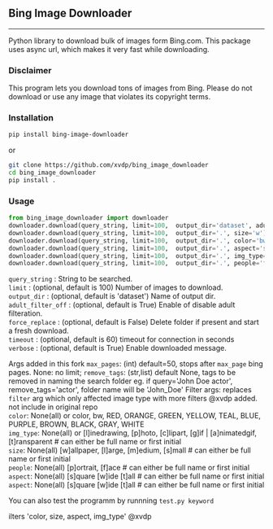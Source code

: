 ## Bing Image Downloader
<hr>

Python library to download bulk of images form Bing.com.
This package uses async url, which makes it very fast while downloading.<br/>


### Disclaimer<br />

This program lets you download tons of images from Bing.
Please do not download or use any image that violates its copyright terms. 

### Installation <br />
```sh
pip install bing-image-downloader
```

or 
```bash
git clone https://github.com/xvdp/bing_image_downloader
cd bing_image_downloader
pip install .
```



### Usage <br />
```python
from bing_image_downloader import downloader
downloader.download(query_string, limit=100,  output_dir='dataset', adult_filter_off=True, force_replace=False, timeout=60, verbose=True)
downloader.download(query_string, limit=100,  output_dir='.', size='w') # dowloads large images 'wallpaper
downloader.download(query_string, limit=100,  output_dir='.', color='bw') # only grayscale images
downloader.download(query_string, limit=100,  output_dir='.', aspect='square') # square images
downloader.download(query_string, limit=100,  output_dir='.', img_type='photo') # photographs
downloader.download(query_string, limit=100,  output_dir='.', people='face') # faces only
```

`query_string` : String to be searched.<br />
`limit` : (optional, default is 100) Number of images to download.<br />
`output_dir` : (optional, default is 'dataset') Name of output dir.<br />
`adult_filter_off` : (optional, default is True) Enable of disable adult filteration.<br />
`force_replace` : (optional, default is False) Delete folder if present and start a fresh download.<br />
`timeout` : (optional, default is 60) timeout for connection in seconds<br />
`verbose` : (optional, default is True) Enable downloaded message.<br />

Args added in this fork
`max_pages`:    (int) default=50, stops after `max_page` bing pages. None: no limit;
`remove_tags`:  (str,list) default None, tags to be removed in naming the search folder eg. if query='John Doe actor', remove_tags='actor', folder name will be 'John_Doe'
Filter args: replaces `filter` arg which only affected image type with more filters @xvdp added. not include in original repo<br />
`color`:       None(all) or color, bw, RED, ORANGE, GREEN, YELLOW, TEAL, BLUE, PURPLE, BROWN, BLACK, GRAY, WHITE<br />
`img_type`:    None(all) or [l]inedrawing, [p]hoto, [c]lipart, [g]if | [a]nimatedgif, [t]ransparent # can either be full name or first initial<br />
`size`:        None(all) [w]allpaper, [l]arge, [m]edium, [s]mall # can either be full name or first initial<br />
`people`:      None(all) [p]ortrait, [f]ace  # can either be full name or first initial<br />
`aspect`:      None(all) [s]quare [w]ide [t]all # can either be full name or first initial<br />
`aspect`:      None(all) [s]quare [w]ide [t]all # can either be full name or first initial<br />



You can also test the programm by runnning `test.py keyword`

ilters 'color, size, aspect, img_type' @xvdp

